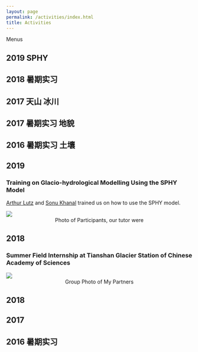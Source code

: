 ```yaml
---
layout: page
permalink: /activities/index.html
title: Activities
---
```

Menus



## 2019 SPHY
## 2018 暑期实习
## 2017 天山 冰川
## 2017 暑期实习 地貌
## 2016 暑期实习    土壤  




## 2019

### Training on Glacio-hydrological Modelling Using the SPHY Model

[Arthur Lutz](https://www.futurewater.nl/wp-content/uploads/CV/CV_AFLutz2023-12en.pdf)
and  [Sonu Khanal](https://www.futurewater.nl/wp-content/uploads/CV/CV_SKhanal_uk.pdf) trained us on how to use the SPHY
model.
<div>
<img src="https://junfeiwu.github.io/images/Activities/sphy.jpg">
<figcaption style="text-align: center">Photo of Participants, our tutor were  </figcaption> 
</div>

## 2018
### Summer Field Internship at Tianshan Glacier Station of Chinese Academy of Sciences

<div>
<img src="https://junfeiwu.github.io/images/Activities/Tianshan Glacier.JPG">
<figcaption style="text-align: center">Group Photo of My Partners </figcaption>
</div>

## 2018

## 2017


## 2016 暑期实习



